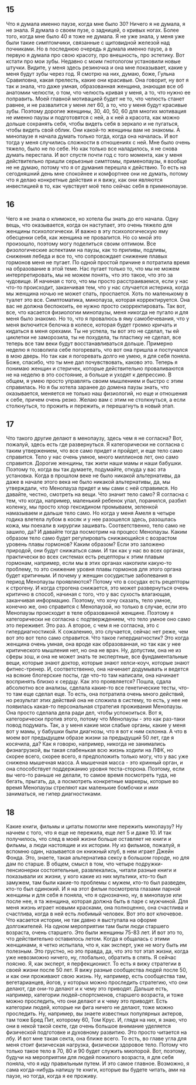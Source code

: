 
## 15
Что я думала именно паузе, когда мне было 30? Ничего я не думала, я не знала. Я думала о своем пузе, о задницей, о кривых ногах. Более того, когда мне было 40 я тоже не думала. Я не уже знала, у меня уже были такие симптомчики, связанные с щитовидной железой над почниками. Но в последнюю очередь я думала именно паузе, а в первую я думала про свою красоту, про внешность, про эстетику. Вот кстати про мои зубы. Недавно с моим гнотологом установили новые штучки. Видите, у меня здесь резиночка и она мне показывает, какие у меня будут зубы через год. Я смотрю на них, думаю, боже, Гульна Сравиловна, какая прелесть, какие они красивые. Она говорит, ну вот я так и знала, что даже умная, образованная женщина, знающая все об анатомии челюсти, о том, что челюсть кривая у меня, а то, что нужно ее поправить. Моей главной мотивацией будет не то, что челюсть станет равнее, и не развалится у меня лет 60, а то, что у меня будут красивые зубы. Поэтому дорогие женщины, 30, 40, 50, 60 для многих мотивация не именно паузы и подготовятся с ней, а к ней а красота, как можно дольше сохранять себя, чтобы видеть себя в зеркало и не пугаться, чтобы видеть свой облик. Они какой-то женщины вам не знакомы. А минопаузе я начала думать только тогда, когда она началась. И вот тогда у меня случились сложности в отношениях с ней. Мне было очень тяжело, было не по себе. Но как только все наладилось, я не снова думать перестала. И вот спустя почти год с того момента, как у меня действительно пришли серьезные симптомы, применопаузы, я вообще не не думаю, потому что я от думания перешла к действию. То есть на сегодняшний день мне спокойнее и комфортнее они не думать, потому что я делаю конкретные действия и я вижу, как они являются инвестицией в то, как чувствует моё тело сейчас себя в применопаузе. 

## 16
Чего я не знала о климоксе, но хотела бы знать до его начала. Одну вещь, что оказывается, когда он наступает, это очень тяжело для женщины психологически. И важно в эту психологическую яму обесценки себя, как женщина не провалится. Но со мной это произошло, поэтому могу поделиться своим оптимом. Все физологические аспектами на паузы, как то приливы, подливы, снижения лебеда и все то, что сопровождает снижение плавых гормонов меня не пугает. По одной простой причине я потратила время на образование в этой теме. Нас пугает только то, что мы не можем интерпретировать, мы не можем понять, что это такое, что это за чудовище. И начиная с того, что мы просто расстраиваемся, если у нас что-то происходит, заканчивая тем, что у нас случается истерика, когда мы женщина ночью не может спать, проспается. Хоть по маленькому в туалет это все. Симптоматика, минопауза, которая корректируется. Она вас не должна беспокоить, ее нужно просто скорректировать. Так вот, все, что касается физиологии минопаузы, меня никогда не пугало и для меня было знакомо. Но то, что я провалюсь в яму самобечевания, что у меня включится белочка в колесе, которая будет громко кричать и кидаться в меня орехами. Ты не успела, ты вот это не сделал, ты ей циклетки не заморозила, ты не похудела, ты пластику не сделал, все теперь все там веки будут восстанавливаться дольше. Примерно неделю я позволила себе погоревать, что вот она пришла и постучался в мою дверь. Но так как я погоревать долго не умею, я для себя поняла. Боже, спасибо, что ты мне дал почувствовать, каково это. Теперь я понимаю женщин и стеричек, которые действительно проваливаются не на неделю в это состояние, а больше и уходят к депрессию. В общем, я умею просто управлять своим мышлением и быстро с этим справилась. Но я бы хотела заранее до домена паузы знать, что оказывается, меняется не только наш физиологий, но еще и отношения к себе, причем очень резко. Желаю вам с этим не столкнуться, а если столкнуться, то прожить и пережить, и перешагнуть в новый этап.

## 17
Что такого другие делают в менопаузу, здесь чем я не согласна? Вот, пожалуй, здесь есть где развернуться. Я категорически не согласна с таким утвержением, что все само придет и пройдет, и еще тело само справится. Тело у нас очень умное, много миллионов лет, оно само справится. Дорогие женщины, так жили наши мамы и наши бабушки. Поэтому то, когда вы так думаете, подумайте, откуда у вас эта установка. Когда в прошлом веке не было никакой альтернативы, да даже в начале этого века не было никакой альтернативы, да, мы утверждали, что Менопауза придет и мы сами с ней справимся. Но давайте, честно, смотреть на вещи. Что значит тело само? Я согласна с тем, что когда, например, маленький ребенок упал, поранился, разбил коленку, мы просто хлор гексидином промываем, зеленкой намазываем и дальше тело само. Но когда у меня Амеля в четыре годика влетела лубом в косяк и у нее разошелся здесь, разошлась кожа, мы поехали в хирургии зашивать. Соответственно, тело само не зашило, да? И давайте тогда посмотрим на процесс Менопаузы. Каким образом тело само будет регулировать снижающийся с возрастом уровень плавы гормонов? Каким образом? Если это заложено природой, они будут снижаться сами. И так как у нас во всех органах, практически во всех системах есть рецепторы к этим плавым гормонам, например, если мы в этих органах накопили какую-то проблему, то это снижение уровня плавы гормонов для этого органа будет критичным. И почему у женщин сосудистые заболевания в период Менопаузы проявляются? Потому что в сосудах есть рецепторы к строгену. И когда строгена снижается, это может развернуться очень критично в способ, начиная с того, что у вас сухость влагающая, заканчивая информацию. Поэтому, что хочу сказать, тело умное, конечно же, оно справится с Менопаузой, но только в случае, если это Менопаузы происходит в теле образованной женщине. Поэтому я категорически не согласна с подтверждением, что тело умное оно само это переживет. Это раз. А второе, с чем я не согласна, это с гипердиагностикой. К сожалению, это случается, сейчас нет реже, чем вот это вот тело само справится. Что такое гипердиагностик? Это когда женщина очень умная, она вроде как образованная, но так как у нее критического мышления нет, но она не врач. Ну, допустим, она не из сферы зош, и она не может знать те экспертные, все фундаментальные вещи, которые знают доктор, которые знают хелси-коуч, которые знают фитнес-тренер. И, соответственно, она начинает додумывать и ведется на всякие блогерские посты, где что-то там написали, она начинает воспринять близко к сердцу. Как это проявляется? Пошла, сдала абсолютно все анализы, сделала какие-то все генетические тесты, что-то там еще сделал еще. То есть, она потратила очень много действий, но результат этих действий она не сложила в систему, то есть, у нее не появилась какая-то персональная стратегия проживания Менопаузы. Она просто сделала дела ради дел, чтобы успокоиться. Вот я, категорически против этого, потому что Менопаузы - это как раз-таки повод подумать. Так, а у меня какие мои слабые органы, какие у меня вот у мамы, у бабушки были диагнозы, что я вот к ним склонна. А что в моем вот предыдущем образе жизни за предыдущий 50 лет, где я косячила, да? Как я говорю, например, никогда не занимались физнагрузкой, вы такая слабенькая всю жизнь ходили на ЛФК, но скорее всего, скорее всего, я предположить только могу, что у вас уже снижена мышечная масса. А мышечная масса - это кринный орган, и она способствует поддержанию уровня теста-сторона. Поэтому, если вы чего-то раньше не делали, то самое время посмотреть туда, не бегать, прыгать, да, а посмотреть конкретные маркеры, которые во время Менопаузы стреляют как маленькие бомбочки и ими заниматься, не гипер диагностиками.

## 18
Какие книги, фильмы и цитаты помогли мне пережить минопаузу? Ну начнем с того, что я еще не пережила, еще лет 5 и даже 10. И так получилось, что след в моей жизни больше оставляет не книги и фильмы, а люди настоящие и их истории. Ну из фильмов, пожалуй, я вспомню один, называется он книжный клуб, в нем играет Джейн Фонда. Это, знаете, такая альтернатива сексу в большом городе, но для дам по старше. В общем, смысл в том, что четыре подружки-пенсионерки состоятельные, развлекались, читали разные книги и показывали их жизни, у кого какие из них мультики, кто-то был замужем, там были какие-то проблемы с мужем, кто-то был разведен, кто-то был одинокий. И я на этот фильм посмотрела глазами парной женщины и для себя я поняла, что я однозначно, ну, в минопаузе или после нее, я та женщина, которая должна быть в паре с мужчиной. Для меня жизнь играет новыми красками, она полноценно, она счастлива и счастлива, когда в ней есть любимый человек. Вот это вот ключевое. Что касается истории, не так давно я выступала на оформе долгожителей. На одном мероприятии там были люди старшего возраста, очень старшего. Это были женщины 75-83 лет. И вот это то, что действительно оставилось летом. Когда я общалась с этими женщинами, я четко испытала, что я, как эксперт, уже не могу быть им полезным. Это грустно, но это правда, да, что это тот этап жизни, когда уже невозможно ничего, ну, глобально, обратить в спять. Я сейчас поясню. Я, как эксперт, я перфекционист. То есть я вижу стратегии в своей жизни после 50 лет. Я вижу разные сообщества людей после 50, и как они проживают свою жизнь. Ну, например, есть сообщества там, вегетарианцев, йогов, у которых можно проследить стратегию, что они делают, где они-то делают и к чему это приводят. Дальше есть, например, категории людей-спортсменов, старшего возраста, и тоже можно проследить, что они делают и к чему это приводят. Есть категории людей, которые ни фига ничего не делают, тоже можно проследить. Ну, например, вы знаете известных популярных актеров, там тоже Бред Пит, которому 60, Том Крус. И, глядя на них, я знаю, что они в некой такой секте, где очень большое внимание уделяется физической подготовке и духовному развитию. Это просто читается на лбу. И вот мне такая секта, она ближе всего. То есть, во главе угла для меня стоит физическая нагрузка, физически здоровое тело. Потому что только такое тело в 70, 80 и 90 будет служить миопорой. Вот, поэтому, будучи на мероприятии для людей пожилого возраста, я для себя поняла, что я иду правильным путем. И это самое главное. Возможно, я сама когда-нибудь напишу те книги, которые вы будете читать, ами на паузе, но тогда, когда я ее проживу.
